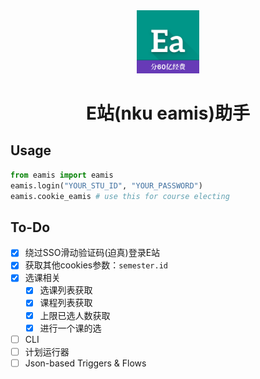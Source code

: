 <div align="center">

<img src="assets/icon.png" alt="icon" width="20%">

<h1 align="center">E站(nku eamis)助手</h1>


</div>

## Usage

```python
from eamis import eamis
eamis.login("YOUR_STU_ID", "YOUR_PASSWORD")
eamis.cookie_eamis # use this for course electing

```

## To-Do

- [X] 绕过SSO滑动验证码(迫真)登录E站
- [X] 获取其他cookies参数：`semester.id`
- [X] 选课相关
  - [X] 选课列表获取
  - [X] 课程列表获取
  - [X] 上限已选人数获取
  - [X] 进行一个课的选
- [ ] CLI
- [ ] 计划运行器
- [ ] Json-based Triggers & Flows
